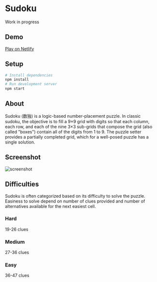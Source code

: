 # Sudoku

Work in progress

## Demo

[Play on Netlify](https://sudoku-puzzles.netlify.app/)

## Setup

```bash
# Install dependencies
npm install
# Run development server
npm start
```

## About

Sudoku (数独) is a logic-based number-placement puzzle. In classic sudoku, the objective is to fill a 9×9 grid with digits so that each column, each row, and each of the nine 3×3 sub-grids that compose the grid (also called "boxes") contain all of the digits from 1 to 9. The puzzle setter provides a partially completed grid, which for a well-posed puzzle has a single solution.

## Screenshot

![screenshot](https://user-images.githubusercontent.com/72305598/131475904-bd446411-cafe-430b-a6e4-3eb5a571ca8e.png)


## Difficulties

Sudoku is often categorized based on its difficulty to solve the puzzle. Easiness to solve depend on number of clues provided and number of alternatives available for the next easiest cell.

### Hard

19-26 clues

### Medium

27-36 clues

### Easy

36-47 clues
